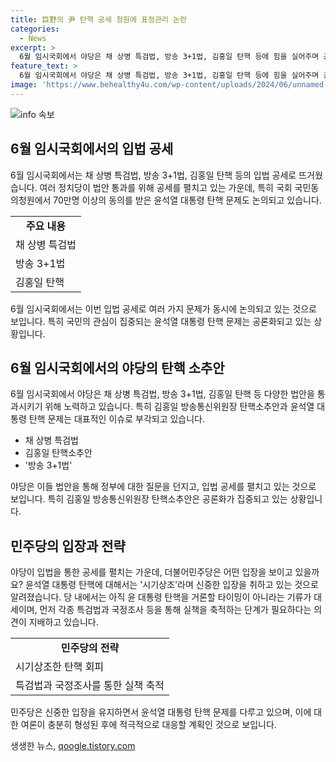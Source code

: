 ```yaml
---
title: 巨野의 尹 탄핵 공세 청원에 표정관리 논란
categories:
  - News
excerpt: >
  6월 임시국회에서 야당은 채 상병 특검법, 방송 3+1법, 김홍일 탄핵 등에 힘을 실어주며 공세 중이다. 특히 김홍일 탄핵안은 공영방송 지배구조 변경 등을 명분으로 올릴 예정이다. 더불어민주당은 국회 국민동의청원으로 윤석열 대통령 탄핵안이 70만명 이상 동의를 받았지만 시기상조라며 거리를 두고 있다. 야당은 이에 대해 국회활동으로 공세를 높이고, 김홍일 방통위원장의 탄핵을 추진하고 있으며, 민주당도 유인탄핵에 대해서는 신중한 입장을 보이고 있다.
feature_text: >
  6월 임시국회에서 야당은 채 상병 특검법, 방송 3+1법, 김홍일 탄핵 등에 힘을 실어주며 공세 중이다. 특히 김홍일 탄핵안은 공영방송 지배구조 변경 등을 명분으로 올릴 예정이다. 더불어민주당은 국회 국민동의청원으로 윤석열 대통령 탄핵안이 70만명 이상 동의를 받았지만 시기상조라며 거리를 두고 있다. 야당은 이에 대해 국회활동으로 공세를 높이고, 김홍일 방통위원장의 탄핵을 추진하고 있으며, 민주당도 유인탄핵에 대해서는 신중한 입장을 보이고 있다.
image: 'https://www.behealthy4u.com/wp-content/uploads/2024/06/unnamed-file.png'
---
```


<p><img src="https://www.behealthy4u.com/wp-content/uploads/2024/06/unnamed-file.png" alt="info 속보" /></p>

<h2 data-ke-size="size26">6월 임시국회에서의 입법 공세</h2>

<p data-ke-size="size16">6월 임시국회에서는 채 상병 특검법, 방송 3+1법, 김홍일 탄핵 등의 입법 공세로 뜨거웠습니다. 여러 정치당이 법안 통과를 위해 공세를 펼치고 있는 가운데, 특히 국회 국민동의청원에서 70만명 이상의 동의를 받은 윤석열 대통령 탄핵 문제도 논의되고 있습니다.</p>

<table>
    <tr>
        <td style="text-align: center; height: 17px;"><b>주요 내용</b></td>
    </tr>
    <tr>
        <td>채 상병 특검법</td>
    </tr>
    <tr>
        <td>방송 3+1법</td>
    </tr>
    <tr>
        <td>김홍일 탄핵</td>
    </tr>
</table>

<p data-ke-size="size16">6월 임시국회에서는 이번 입법 공세로 여러 가지 문제가 동시에 논의되고 있는 것으로 보입니다. 특히 국민의 관심이 집중되는 윤석열 대통령 탄핵 문제는 공론화되고 있는 상황입니다.</p>

<h2 data-ke-size="size26">6월 임시국회에서의 야당의 탄핵 소추안</h2>

<p data-ke-size="size16">6월 임시국회에서 야당은 채 상병 특검법, 방송 3+1법, 김홍일 탄핵 등 다양한 법안을 통과시키기 위해 노력하고 있습니다. 특히 김홍일 방송통신위원장 탄핵소추안과 윤석열 대통령 탄핵 문제는 대표적인 이슈로 부각되고 있습니다.</p>

<ul>
    <li>채 상병 특검법</li>
    <li>김홍일 탄핵소추안</li>
    <li>'방송 3+1법'</li>
</ul>

<p data-ke-size="size16">야당은 이들 법안을 통해 정부에 대한 질문을 던지고, 입법 공세를 펼치고 있는 것으로 보입니다. 특히 김홍일 방송통신위원장 탄핵소추안은 공론화가 집중되고 있는 상황입니다.</p>

<h2 data-ke-size="size26">민주당의 입장과 전략</h2>

<p data-ke-size="size16">야당이 입법을 통한 공세를 펼치는 가운데, 더불어민주당은 어떤 입장을 보이고 있을까요? 윤석열 대통령 탄핵에 대해서는 '시기상조'라며 신중한 입장을 취하고 있는 것으로 알려졌습니다. 당 내에서는 아직 윤 대통령 탄핵을 거론할 타이밍이 아니라는 기류가 대세이며, 먼저 각종 특검법과 국정조사 등을 통해 실책을 축적하는 단계가 필요하다는 의견이 지배하고 있습니다.</p>

<table>
    <tr>
        <td style="text-align: center; height: 17px;"><b>민주당의 전략</b></td>
    </tr>
    <tr>
        <td>시기상조한 탄핵 회피</td>
    </tr>
    <tr>
        <td>특검법과 국정조사를 통한 실책 축적</td>
    </tr>
</table>

<p data-ke-size="size16">민주당은 신중한 입장을 유지하면서 윤석열 대통령 탄핵 문제를 다루고 있으며, 이에 대한 여론이 충분히 형성된 후에 적극적으로 대응할 계획인 것으로 보입니다.</p>
생생한 뉴스, <a href="https://qoogle.tistory.com" rel="dofollow">qoogle.tistory.com</a>


